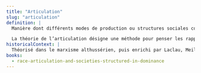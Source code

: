 ```yaml
---
title: "Articulation"
slug: "articulation"
definition: |
  Manière dont différents modes de production ou structures sociales coexistent dans une même formation sociale, sans être nécessairement intégrés ni réductibles les uns aux autres. Permet de penser la coexistence hiérarchisée de structures hétérogènes.

  La théorie de l’articulation désigne une méthode pour penser les rapports sociaux non comme des ensembles cohérents et homogènes, mais comme des combinaisons instables de structures, de pratiques et de discours. Elle permet d’analyser comment des éléments hétérogènes (race, classe, nation, genre) peuvent être articulés ensemble dans une formation sociale donnée.
historicalContext: |
  Théorisé dans le marxisme althussérien, puis enrichi par Laclau, Meillassoux ou Rey. Utilisé pour penser les sociétés coloniales et postcoloniales en articulant économie, politique et idéologie.
books:
  - race-articulation-and-societies-structured-in-dominance
---
```

